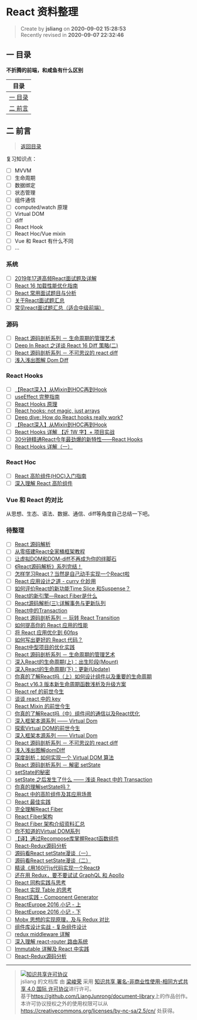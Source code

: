 React 资料整理
===

> Create by **jsliang** on **2020-09-02 15:28:53**  
> Recently revised in **2020-09-07 22:32:46**

## <a name="chapter-one" id="chapter-one"></a>一 目录

**不折腾的前端，和咸鱼有什么区别**

| 目录 |
| --- |
| [一 目录](#chapter-one) |
| <a name="catalog-chapter-two" id="catalog-chapter-two"></a>[二 前言](#chapter-two) |

## <a name="chapter-two" id="chapter-two"></a>二 前言

> [返回目录](#chapter-one)

复习知识点：

* [ ] MVVM
* [ ] 生命周期
* [ ] 数据绑定
* [ ] 状态管理
* [ ] 组件通信
* [ ] computed/watch 原理
* [ ] Virtual DOM
* [ ] diff
* [ ] React Hook
* [ ] React Hoc/Vue mixin
* [ ] Vue 和 React 有什么不同
* [ ] ...

### 系统

* [ ] [2019年17道高频React面试题及详解](https://juejin.im/post/5d5f44dae51d4561df7805b4)
* [ ] [React 16 加载性能优化指南](https://mp.weixin.qq.com/s/XSvhOF_N0VbuOKStwi0IYw)
* [ ] [React 常用面试题目与分析](https://zhuanlan.zhihu.com/p/24856035#tipjar)
* [ ] [关于React面试题汇总](https://juejin.im/post/6844903620664623111)
* [ ] [常见react面试题汇总（适合中级前端）](https://segmentfault.com/a/1190000016885832)

### 源码

* [ ] [React 源码剖析系列 － 生命周期的管理艺术](https://zhuanlan.zhihu.com/p/20312691)
* [ ] [Deep In React 之详谈 React 16 Diff 策略(二)](https://juejin.im/post/5d3e3231e51d4510926a7c39)
* [ ] [React 源码剖析系列 － 不可思议的 react diff](https://zhuanlan.zhihu.com/p/20346379)
* [ ] [浅入浅出图解 Dom Diff](https://juejin.im/post/5ad550f06fb9a028b4118d99)

### React Hooks

* [ ] [【React深入】从Mixin到HOC再到Hook](https://juejin.im/post/5cad39b3f265da03502b1c0a)
* [ ] [useEffect 完整指南](https://overreacted.io/zh-hans/a-complete-guide-to-useeffect/)
* [ ] [React Hooks 原理](https://github.com/brickspert/blog/issues/26)
* [ ] [React hooks: not magic, just arrays](https://medium.com/@ryardley/react-hooks-not-magic-just-arrays-cd4f1857236e)
* [ ] [Deep dive: How do React hooks really work?](https://www.netlify.com/blog/2019/03/11/deep-dive-how-do-react-hooks-really-work/)
* [ ] [【React深入】从Mixin到HOC再到Hook](https://juejin.im/post/5cad39b3f265da03502b1c0a)
* [ ] [React Hooks 详解 【近 1W 字】+ 项目实战](https://juejin.im/post/5dbbdbd5f265da4d4b5fe57d)
* [ ] [30分钟精通React今年最劲爆的新特性——React Hooks](https://segmentfault.com/a/1190000016950339)
* [ ] [React Hooks 详解（一）](http://huayifeng.top:2368/react-hooks/)

### React Hoc

* [ ] [React 高阶组件(HOC)入门指南](https://juejin.im/post/5914fb4a0ce4630069d1f3f6)
* [ ] [深入理解 React 高阶组件](https://zhuanlan.zhihu.com/p/24776678)

### Vue 和 React 的对比

从思想、生态、语法、数据、通信、diff等角度自己总结一下吧。

### 待整理

* [ ] [React 源码解析](https://zhuanlan.zhihu.com/p/28697362)
* [ ] [从零搭建React全家桶框架教程](https://github.com/brickspert/blog/issues/1)
* [ ] [让虚拟DOM和DOM-diff不再成为你的绊脚石](https://juejin.im/post/6844903806132568072)
* [ ] [《React源码解析》系列完结！](https://juejin.im/post/6844903568487497741?utm_medium=fe&utm_source=weixinqun)
* [ ] [怎样学习React？当然是自己动手实现一个React啦](https://juejin.im/post/6844903593078685709)
* [ ] [React 应用设计之道 - curry 化妙用](https://zhuanlan.zhihu.com/p/35833143)
* [ ] [如何评价React的新功能Time Slice 和Suspense？](https://www.zhihu.com/question/268028123)
* [ ] [React的新引擎—React Fiber是什么](http://www.infoq.com/cn/articles/what-the-new-engine-of-react)
* [ ] [React源码解析(三):详解事务与更新队列](https://juejin.im/post/6844903511478697998)
* [ ] [React中的Transaction](https://oychao.github.io/2017/09/25/react/16_transaction/)
* [ ] [React 源码剖析系列 － 玩转 React Transition](https://zhuanlan.zhihu.com/p/20419592)
* [ ] [如何提高你的 React 应用的性能](https://juejin.im/post/6844903518826938382)
* [ ] [将 React 应用优化到 60fps](https://zhuanlan.zhihu.com/p/24959748)
* [ ] [如何写出更好的 React 代码？](https://juejin.im/post/6844903600989143054)
* [ ] [React中型项目的优化实践](https://juejin.im/post/6844903619913842696)
* [ ] [React 源码剖析系列 － 生命周期的管理艺术](https://zhuanlan.zhihu.com/p/20312691)
* [ ] [深入React的生命周期(上)：出生阶段(Mount)](https://zhuanlan.zhihu.com/p/30757059)
* [ ] [深入React的生命周期(下)：更新(Update)](https://zhuanlan.zhihu.com/p/30971608)
* [ ] [你真的了解React吗（上）如何设计组件以及重要的生命周期](https://zhuanlan.zhihu.com/p/27828773)
* [ ] [React v16.3 版本新生命周期函数浅析及升级方案](https://juejin.im/post/6844903600309665799)
* [ ] [React ref 的前世今生](https://zhuanlan.zhihu.com/p/40462264)
* [ ] [谈谈 react 中的 key](https://juejin.im/post/6844903561197781000)
* [ ] [React Mixin 的前世今生](https://zhuanlan.zhihu.com/p/20361937)
* [ ] [你真的了解React吗（中）组件间的通信以及React优化](https://zhuanlan.zhihu.com/p/27828866)
* [ ] [深入框架本源系列 —— Virtual Dom](https://juejin.im/post/6844903615652610055)
* [ ] [探索Virtual DOM的前世今生](https://zhuanlan.zhihu.com/p/35876032)
* [ ] [深入框架本源系列 —— Virtual Dom](https://juejin.im/post/6844903615652610055#heading-2)
* [ ] [React 源码剖析系列 － 不可思议的 react diff](https://zhuanlan.zhihu.com/p/20346379)
* [ ] [浅入浅出图解domDIff](https://juejin.im/post/6844903592520843277)
* [ ] [深度剖析：如何实现一个 Virtual DOM 算法](https://github.com/livoras/blog/issues/13)
* [ ] [React 源码剖析系列 － 解密 setState](https://zhuanlan.zhihu.com/p/20328570)
* [ ] [setState的秘密](https://juejin.im/post/6844903492130177037)
* [ ] [setState 之后发生了什么 —— 浅谈 React 中的 Transaction](https://undefinedblog.com/what-happened-after-set-state/)
* [ ] [你真的理解setState吗？](https://zhuanlan.zhihu.com/p/39512941)
* [ ] [React 中的高阶组件及其应用场景](https://juejin.im/post/6844903782355042312)
* [ ] [React 最佳实践](https://segmentfault.com/a/1190000018107137)
* [ ] [完全理解React Fiber](http://www.ayqy.net/blog/dive-into-react-fiber/)
* [ ] [React Fiber架构](https://juejin.im/entry/6844903608308236296)
* [ ] [React Fiber 架构介绍资料汇总](https://segmentfault.com/a/1190000012834204)
* [ ] [你不知道的Virtual DOM系列](https://segmentfault.com/a/1190000016129036)
* [ ] [【译】通过Recompose库掌握React函数组件](https://juejin.im/entry/6844903662209204237)
* [ ] [React-Redux源码分析](https://juejin.im/post/6844903498346135565)
* [ ] [源码看React setState漫谈（一）](https://segmentfault.com/a/1190000011170740)
* [ ] [源码看React setState漫谈（二）](https://segmentfault.com/a/1190000011184268)
* [ ] [精读《用160行js代码实现一个React》](https://juejin.im/post/6844903613270065159)
* [ ] [还在用 Redux，要不要试试 GraphQL 和 Apollo](https://juejin.im/post/6844903607523868680)
* [ ] [React 同构实践与思考](https://zhuanlan.zhihu.com/p/20669111)
* [ ] [React 实现 Table 的思考](https://zhuanlan.zhihu.com/p/20848369)
* [ ] [React实践 - Component Generator](https://zhuanlan.zhihu.com/p/21386862)
* [ ] [ReactEurope 2016 小记 - 上](https://zhuanlan.zhihu.com/p/21379350)
* [ ] [ReactEurope 2016 小记 - 下](https://zhuanlan.zhihu.com/p/21616613)
* [ ] [Mobx 思想的实现原理，及与 Redux 对比](https://zhuanlan.zhihu.com/p/25585910)
* [ ] [组件库设计实战 - 复杂组件设计](https://zhuanlan.zhihu.com/p/29034015)
* [ ] [redux middleware 详解](https://zhuanlan.zhihu.com/p/20597452)
* [ ] [深入理解 react-router 路由系统](https://zhuanlan.zhihu.com/p/20381597)
* [ ] [Immutable 详解及 React 中实践](https://zhuanlan.zhihu.com/p/20295971)
* [ ] [React-Redux源码分析](https://zhuanlan.zhihu.com/p/29723405)

---

> <a rel="license" href="http://creativecommons.org/licenses/by-nc-sa/4.0/"><img alt="知识共享许可协议" style="border-width:0" src="https://i.creativecommons.org/l/by-nc-sa/4.0/88x31.png" /></a><br /><span xmlns:dct="http://purl.org/dc/terms/" property="dct:title">jsliang 的文档库</span> 由 <a xmlns:cc="http://creativecommons.org/ns#" href="https://github.com/LiangJunrong/document-library" property="cc:attributionName" rel="cc:attributionURL">梁峻荣</a> 采用 <a rel="license" href="http://creativecommons.org/licenses/by-nc-sa/4.0/">知识共享 署名-非商业性使用-相同方式共享 4.0 国际 许可协议</a>进行许可。<br />基于<a xmlns:dct="http://purl.org/dc/terms/" href="https://github.com/LiangJunrong/document-library" rel="dct:source">https://github.com/LiangJunrong/document-library</a>上的作品创作。<br />本许可协议授权之外的使用权限可以从 <a xmlns:cc="http://creativecommons.org/ns#" href="https://creativecommons.org/licenses/by-nc-sa/2.5/cn/" rel="cc:morePermissions">https://creativecommons.org/licenses/by-nc-sa/2.5/cn/</a> 处获得。